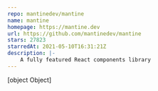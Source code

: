 ```yaml
---
repo: mantinedev/mantine
name: mantine
homepage: https://mantine.dev
url: https://github.com/mantinedev/mantine
stars: 27823
starredAt: 2021-05-10T16:31:21Z
description: |-
    A fully featured React components library
---
```


[object Object]
